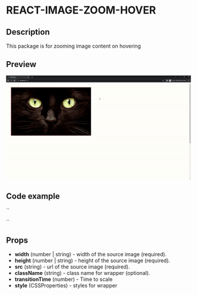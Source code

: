 # REACT-IMAGE-ZOOM-HOVER

## Description

This package is for zooming image content on hovering

## Preview

![Preview](/demo.gif)

## Code example

``
<Zoom
    height={500}
    width={830}
    zoomScale={3}
    src='image'
/>

``

## Props

- **width** (number | string) - width of the source image (required).
- **height** (number | string) - height of the source image (required).
- **src** (string) - url of the source image (required).
- **className** (string) - class name for wrapper (optional).
- **transitionTime** (number) - Time to scale
- **style** (CSSProperties) - styles for wrapper

